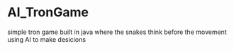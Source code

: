 # AI_TronGame
simple tron game built in java where the snakes think before the movement using AI to make desicions 
